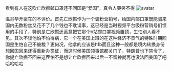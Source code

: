 看到有人在这吹亡欣撚邮口罩还不回国是“爱国”，真令人哭笑不得
![avatar](https://s1.ax1x.com/2020/10/17/0q1TOS.jpg)

温哥华开豪车的不评价。首先亡欣撚作为一个骗粉营销号，给国内邮口罩既能骗来国内无数粉丝又花不了几个钱也不耽误事，这已经是当时视频平台吸粉营销号们惯用的手段了，特别是亡欣撚还蓄意把它那个b站邮口罩视频置顶，生怕别人看不见。其次不谈他怕不怕得病，它一个在美国上班的在这种经济不景气的特殊时期回国是生怕自己不被裁？更何况，他拿的应该是h1b而且这种一般都是境内转换身份想回国回来还得重新办签证，而这时候美国领事馆都关门了，特朗普也下禁令了，你提亡欣撚不回来这茬怕不是想让亡欣撚回来以后一不留神就再也没法回美国了吧哈哈哈哈
